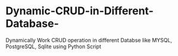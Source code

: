 # Dynamic-CRUD-in-Different-Database-
Dynamically Work CRUD operation in different Databse like MYSQL, PostgreSQL, Sqlite using Python Script
